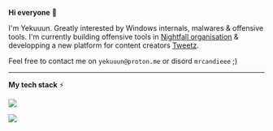 **Hi everyone** 👋

I'm Yekuuun. Greatly interested by Windows internals, malwares & offensive tools. I'm currently building offensive tools in [Nightfall organisation](https://github.com/NightFall-Security) & developping a new platform for content creators [Tweetz](https://github.com/tweetz-official).

Feel free to contact me on `yekuuun@proton.me` or disord `mrcandieee` ;)

---

**My tech stack** ⚡

<img src="https://skillicons.dev/icons?i=c,cpp,cs,dotnet,ts,react,bash,git,linux,windows,visualstudio,vscode,docker" />

<br>

![](https://komarev.com/ghpvc/?username=Yekuuun)
